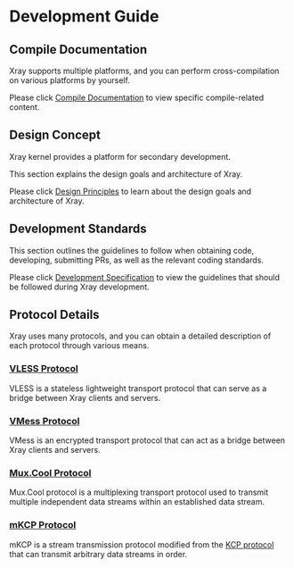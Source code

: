 # Development Guide

## Compile Documentation

Xray supports multiple platforms, and you can perform cross-compilation on various platforms by yourself.

Please click [Compile Documentation](./intro/compile.md) to view specific compile-related content.

## Design Concept

Xray kernel provides a platform for secondary development.

This section explains the design goals and architecture of Xray.

Please click [Design Principles](./intro/design.md) to learn about the design goals and architecture of Xray.

## Development Standards

This section outlines the guidelines to follow when obtaining code, developing, submitting PRs, as well as the relevant coding standards.

Please click [Development Specification](./intro/guide.md) to view the guidelines that should be followed during Xray development.

## Protocol Details

Xray uses many protocols, and you can obtain a detailed description of each protocol through various means.

### [VLESS Protocol](./protocols/vless.md)

VLESS is a stateless lightweight transport protocol that can serve as a bridge between Xray clients and servers.

### [VMess Protocol](./protocols/vmess.md)

VMess is an encrypted transport protocol that can act as a bridge between Xray clients and servers.

### [Mux.Cool Protocol](./protocols/muxcool.md)

Mux.Cool protocol is a multiplexing transport protocol used to transmit multiple independent data streams within an established data stream.

### [mKCP Protocol](./protocols/mkcp.md)

mKCP is a stream transmission protocol modified from the [KCP protocol](https://github.com/skywind3000/kcp) that can transmit arbitrary data streams in order.
